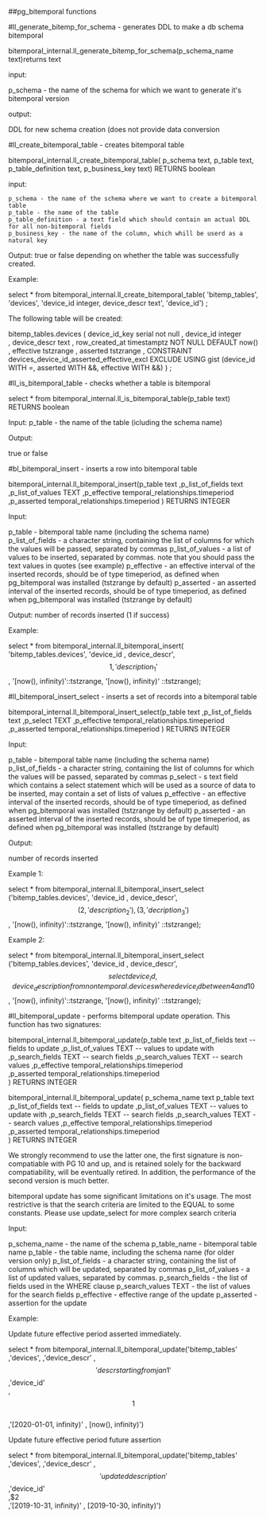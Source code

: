 ##pg_bitemporal functions

#ll_generate_bitemp_for_schema - generates DDL to make a db schema bitemporal

bitemporal_internal.ll_generate_bitemp_for_schema(p_schema_name text)returns text

input:

p_schema - the name of the schema for which we want to generate it's bitemporal version

output:

DDL for new schema creation (does not provide data conversion

#ll_create_bitemporal_table - creates bitemporal table

bitemporal_internal.ll_create_bitemporal_table(
    p_schema text,
    p_table text,
    p_table_definition text,
    p_business_key text)
  RETURNS boolean 
  
 input:

  
    p_schema - the name of the schema where we want to create a bitemporal table
    p_table - the name of the table
    p_table_definition - a text field which should contain an actual DDL for all non-bitemporal fields
    p_business_key - the name of the column, which whill be userd as a natural key
    
Output: true or false depending on whether the table was successfully created.
    
Example:

select * from bitemporal_internal.ll_create_bitemporal_table(
'bitemp_tables',
'devices', 
'device_id integer, device_descr text', 
'device_id') ;

The following table will be created:

bitemp_tables.devices (
      device_id_key serial not null
    , device_id integer   
    , device_descr text
    , row_created_at timestamptz NOT NULL DEFAULT now()
    , effective tstzrange
    , asserted tstzrange
    , CONSTRAINT devices_device_id_asserted_effective_excl EXCLUDE 
      USING gist (device_id WITH =, asserted WITH &&, effective WITH &&)
  ) ;
  
  
 #ll_is_bitemporal_table - checks whether a table is bitemporal 
 
 select * from bitemporal_internal.ll_is_bitemporal_table(p_table text) 
 RETURNS boolean 
 
 Input: 
 p_table - the name of the table (icluding the schema name)
 
 Output:
 
 true or false
 
 
 #bl_bitemporal_insert - inserts a row into bitemporal table
 
 bitemporal_internal.ll_bitemporal_insert(p_table text
,p_list_of_fields text
,p_list_of_values TEXT
,p_effective temporal_relationships.timeperiod 
,p_asserted temporal_relationships.timeperiod )
RETURNS INTEGER

Input:

p_table - bitemporal table name (including the schema name)
p_list_of_fields  - a character string, containing the list of columns for 
which the values will be passed, separated by commas
p_list_of_values  -  a list of values to be inserted, separated by commas. 
note that you should pass the text values in quotes (see example)
p_effective - an effective interval of the inserted records, should be of type 
timeperiod, as defined when pg_bitemporal was installed (tstzrange by default)
p_asserted - an asserted  interval of the inserted records, should be of type 
timeperiod, as defined when pg_bitemporal was installed (tstzrange by default)

Output: number of records inserted (1 if success)

Example:


select * from bitemporal_internal.ll_bitemporal_insert(
'bitemp_tables.devices',
'device_id , device_descr', 
$$1, 'description_1'$$, 
'[now(), infinity)'::tstzrange, 
'[now(), infinity)' ::tstzrange);

#ll_bitemporal_insert_select - inserts a set of records into a bitemporal table

bitemporal_internal.ll_bitemporal_insert_select(p_table text
,p_list_of_fields text
,p_select TEXT
,p_effective temporal_relationships.timeperiod 
,p_asserted temporal_relationships.timeperiod ) 
RETURNS INTEGER

Input:

p_table - bitemporal table name (including the schema name)
p_list_of_fields  - a character string, containing the list of columns for 
which the values will be passed, separated by commas
p_select  -  s text field which contains a select statement which will be used as 
a source of data to be inserted, may contain a set of lists of values
p_effective - an effective interval of the inserted records, should be of type 
timeperiod, as defined when pg_bitemporal was installed (tstzrange by default)
p_asserted - an asserted  interval of the inserted records, should be of type 
timeperiod, as defined when pg_bitemporal was installed (tstzrange by default)

Output: 

number of records inserted


Example 1:

select * from bitemporal_internal.ll_bitemporal_insert_select                                                                                                         ('bitemp_tables.devices',
'device_id , device_descr', 
$$(2, 'description_2'),
  (3, 'decription_3')$$, 
'[now(), infinity)'::tstzrange, 
'[now(), infinity)' ::tstzrange);

Example 2:

select * from bitemporal_internal.ll_bitemporal_insert_select                                                                                                         ('bitemp_tables.devices',
'device_id , device_descr', 
$$select device_id, device_description
     from nontemporal.devices
       where device_id between 4 and 10$$, 
'[now(), infinity)'::tstzrange, 
'[now(), infinity)' ::tstzrange);

#ll_bitemporal_update - performs bitemporal update operation. 
This function has two signatures:

bitemporal_internal.ll_bitemporal_update(p_table text
,p_list_of_fields text -- fields to update
,p_list_of_values TEXT  -- values to update with
,p_search_fields TEXT  -- search fields
,p_search_values TEXT  --  search values
,p_effective temporal_relationships.timeperiod  
,p_asserted temporal_relationships.timeperiod  
) 
RETURNS INTEGER

bitemporal_internal.ll_bitemporal_update(
p_schema_name text
p_table text
,p_list_of_fields text -- fields to update
,p_list_of_values TEXT  -- values to update with
,p_search_fields TEXT  -- search fields
,p_search_values TEXT  --  search values
,p_effective temporal_relationships.timeperiod  
,p_asserted temporal_relationships.timeperiod  
) 
RETURNS INTEGER

We strongly recommend to use the latter one, the first signature is 
non-compatiable with PG 10 and up, and is retained solely for the backward 
compatiability, will be eventually retired. In addition, the performance of 
the second version is much better. 

bitemporal update has some significant limitations on it's usage. The most 
restrictive is that the search criteria are limited to the EQUAL to some 
constants. Please use update_select for more complex search criteria

Input:

p_schema_name - the name of the schema 
p_table_name  - bitemporal table name 
p_table  - the table name, including the schema name (for older version only)
p_list_of_fields  - a character string, containing the list of columns which will 
be updated, separated by commas
p_list_of_values  -  a list of updated values, separated by commas. 
p_search_fields - the list of fields used in the WHERE clause
p_search_values TEXT - the list of values for the search fields
p_effective - effective range of the update
p_asserted - assertion for the update


Example:

Update future effective period asserted immediately.

select * from  bitemporal_internal.ll_bitemporal_update('bitemp_tables'
,'devices',
,'device_descr'
,$$'descr starting from jan 1'$$ 
,'device_id'  
,$$1$$  
,'[2020-01-01, infinity)'
, [now(), infinity)') 

Update future effective period future assertion

select * from  bitemporal_internal.ll_bitemporal_update('bitemp_tables'
,'devices',
,'device_descr'
,$$'updated description'$$ 
,'device_id'  
,$$2$  
,'[2019-10-31, infinity)'
, [2019-10-30, infinity)') 


